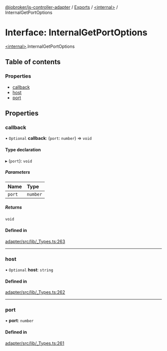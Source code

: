 [@iobroker/js-controller-adapter](../README.md) / [Exports](../modules.md) / [\<internal\>](../modules/internal_.md) / InternalGetPortOptions

# Interface: InternalGetPortOptions

[\<internal\>](../modules/internal_.md).InternalGetPortOptions

## Table of contents

### Properties

- [callback](internal_.InternalGetPortOptions.md#callback)
- [host](internal_.InternalGetPortOptions.md#host)
- [port](internal_.InternalGetPortOptions.md#port)

## Properties

### callback

• `Optional` **callback**: (`port`: `number`) => `void`

#### Type declaration

▸ (`port`): `void`

##### Parameters

| Name | Type |
| :------ | :------ |
| `port` | `number` |

##### Returns

`void`

#### Defined in

[adapter/src/lib/_Types.ts:263](https://github.com/ioBroker/ioBroker.js-controller/blob/e03492751/packages/adapter/src/lib/_Types.ts#L263)

___

### host

• `Optional` **host**: `string`

#### Defined in

[adapter/src/lib/_Types.ts:262](https://github.com/ioBroker/ioBroker.js-controller/blob/e03492751/packages/adapter/src/lib/_Types.ts#L262)

___

### port

• **port**: `number`

#### Defined in

[adapter/src/lib/_Types.ts:261](https://github.com/ioBroker/ioBroker.js-controller/blob/e03492751/packages/adapter/src/lib/_Types.ts#L261)
